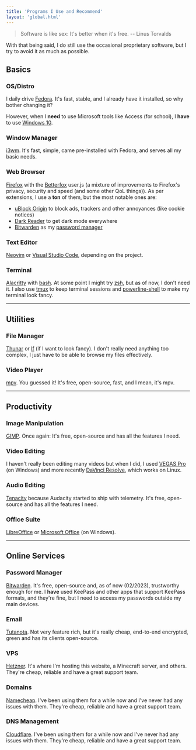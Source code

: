 ```yaml
---
title: 'Programs I Use and Recommend'
layout: 'global.html'
---
```


> Software is like sex: It's better when it's free.
> -- Linus Torvalds

With that being said, I do still use the occasional proprietary software, but I try to avoid it as much as possible.

## Basics

### OS/Distro

I daily drive [Fedora](https://getfedora.org/). It's fast, stable, and I already have it installed, so why bother changing it?

However, when I **need** to use Microsoft tools like Access (for school), I **have** to use [Windows 10](https://www.microsoft.com/en-us/windows/get-windows-10).

### Window Manager

[i3wm](https://i3wm.org/). It's fast, simple, came pre-installed with Fedora, and serves all my basic needs.

### Web Browser

[Firefox](https://www.mozilla.org/en-US/firefox/new/) with the [Betterfox](https://github.com/yokoffing/Betterfox) user.js (a mixture of improvements to Firefox's privacy, security and speed (and some other QoL
things)). As per extensions, I use a **ton** of them, but the most notable ones are:

- [uBlock Origin](https://addons.mozilla.org/en-US/firefox/addon/ublock-origin/) to block ads, trackers and other annoyances (like cookie notices)
- [Dark Reader](https://addons.mozilla.org/en-US/firefox/addon/darkreader/) to get dark mode everywhere
- [Bitwarden](https://addons.mozilla.org/en-US/firefox/addon/bitwarden-password-manager/) as my [password manager](#password-manager)

### Text Editor

[Neovim](https://neovim.io/) or [Visual Studio Code](https://code.visualstudio.com/), depending on the project.

### Terminal

[Alacritty](https://alacritty.org/) with [bash](https://www.gnu.org/software/bash/). At some point I might try [zsh](https://www.zsh.org/),
but as of now, I don't need it. I also use [tmux](https://github.com/tmux/tmux/wiki) to keep terminal sessions and [powerline-shell](https://github.com/b-ryan/powerline-shell) to make my terminal look fancy.

---

## Utilities

### File Manager

[Thunar](https://docs.xfce.org/xfce/thunar/start) or [lf](https://github.com/gokcehan/lf) (if I want to look fancy). I don't really need anything too complex, I just have to be able to browse my files effectively.

### Video Player

[mpv](https://mpv.io/). You guessed it! It's free, open-source, fast, and I mean, it's mpv.

---

## Productivity

### Image Manipulation

[GIMP](https://www.gimp.org/). Once again: It's free, open-source and has all the features I need.

### Video Editing

I haven't really been editing many videos but when I did, I used [VEGAS Pro](https://www.vegascreativesoftware.com/en/vegas-pro/) (on Windows) and more recently [DaVinci Resolve](https://www.blackmagicdesign.com/products/davinciresolve/), which works on Linux.

### Audio Editing

[Tenacity](https://tenacityaudio.org/) because Audacity started to ship with telemetry. It's free, open-source and has all the features I need.

### Office Suite

[LibreOffice](https://www.libreoffice.org/) or [Microsoft Office](https://www.office.com/) (on Windows).

---

## Online Services

### Password Manager

[Bitwarden](https://bitwarden.com/). It's free, open-source and, as of now (02/2023), trustworthy enough for me. I **have** used KeePass and other apps that support KeePass formats, and they're fine, but I
need to access my passwords outside my main devices.

### Email

[Tutanota](https://tutanota.com/). Not very feature rich, but it's really cheap, end-to-end encrypted, green and has its clients open-source.

### VPS

[Hetzner](https://www.hetzner.com/). It's where I'm hosting this website, a Minecraft server, and others. They're cheap, reliable and have a great support team.

### Domains

[Namecheap](https://www.namecheap.com/). I've been using them for a while now and I've never had any issues with them. They're cheap, reliable and have a great support team.

### DNS Management

[Cloudflare](https://www.cloudflare.com/). I've been using them for a while now and I've never had any issues with them. They're cheap, reliable and have a great support team.
